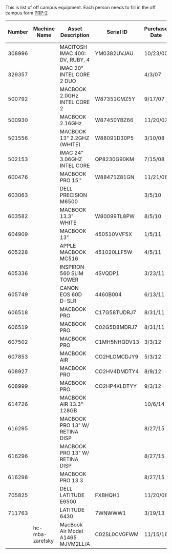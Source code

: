 This is list of off campus equipment.
Each person needs to fill in the off campus form [PRP-2](http://www.uh.edu/finance/Departments/Property%20Management/PRP-2.xls)

| Number | Machine Name    | Asset Description                 | Serial ID    | Purchase Date | Assignee              | Returned to Campus |
|--------|-----------------|-----------------------------------|--------------|---------------|-----------------------|--------------------|
| 308996 |                 | MACITOSH IMAC 400: DV, RUBY, 4    | YM0382UVJAU  | 10/23/00      | Zaretsky,Robert D     |                    |
| 329357 |                 | IMAC 20" INTEL CORE 2 DUO         |              | 4/3/07        | Monroe,William        |                    |
| 500792 |                 | MACBOOK 2.0GHz INTEL CORE 2       | W87351CMZ5Y  | 9/17/07       | Zaretsky,Robert D     |                    |
| 500930 |                 | MACBOOK 2.16GHz                   | W87450YBZ66  | 11/20/07      | Estess,Ted L          |                    |
| 501556 |                 | MACBOOK 13" 2.2GHZ (WHITE)        | W88091D30P5  | 3/10/08       | Newman,Anna P         |                    |
| 502153 |                 | IMAC 24" 3.06GHZ INTEL CORE       | QP8230G90KM  | 7/15/08       | Estess,Ted L          |                    |
| 600476 |                 | MACBOOK PRO 15''                  | W88471Z81GN  | 11/21/08      | Valier,Helen K        |                    |
| 603063 |                 | DELL PRECISION M6500              |              | 3/5/10        | Santee, Ornela        |                    |
| 603582 |                 | MACBOOK 13.3" WHITE               | W80099TL8PW  | 8/5/10        | Zaretsky,Robert D     |                    |
| 604909 |                 | MACBOOK 13''                      | 450510VVF5X  | 1/5/11        | Armstrong,Richard H   |                    |
| 605228 |                 | APPLE MACBOOK MC516               | 451020LLF5W  | 4/5/11        | LeVeaux,Christine     |                    |
| 605336 |                 | INSPIRON 560 SLIM TOWER           | 4SVQDP1      | 3/23/11       | Bailey,Jeremy D       |                    |
| 605749 |                 | CANON EOS 60D D-SLR               | 4460B004     | 6/13/11       | Armstrong,Richard H   |                    |
| 606518 |                 | MACBOOK PRO                       | C17G58TUDRJ7 | 8/31/11       | Rhoden,Brenda         |                    |
| 606519 |                 | MACBOOK PRO                       | C02G5D8MDRJ7 | 8/31/11       | Bhojani,Sarah         |                    |
| 607502 |                 | MACBOOK PRO                       | C1MH5NHQDV13 | 3/3/12        | Bailey,Jeremy D       |                    |
| 607853 |                 | MACBOOK AIR                       | CO2HLOMCDJY9 | 5/3/12        | Armstrong,Richard H   |                    |
| 608927 |                 | MACBOOK PRO                       | CO2HV4DMDTY4 | 8/9/12        | Hamilton, Andrew      |                    |
| 608999 |                 | MACBOOK PRO                       | CO2HP4KLDTYY | 9/3/12        | Myrick,Keri D         |                    |
| 614726 |                 | MACBOOK AIR 13.3" 128GB           |              | 10/6/14       | Nuila,Ricardo Ernesto |                    |
| 616295 |                 | MACBOOK PRO 13" W/ RETINA DISP    |              | 8/27/15       | Sirrieh,Rita Evelyn   |                    |
| 616296 |                 | MACBOOK PRO 13" W/ RETINA DISP    |              | 8/27/15       | Seitz,Colleen S       |                    |
| 616298 |                 | MACBOOK PRO 13.3                  |              | 8/27/15       | Rainbow,David         |                    |
| 705825 |                 | DELL LATITUDE E6500               | FXBHQH1      | 11/20/08      | Gardner, Everette     |                    |
| 711763 |                 | LATITUDE 6430                     | 7WNWWW1      | 3/19/13       | Spring,Sarah          |                    |
|        | hc-mba-zaretsky | MacBook Air Model A1465 MJVM2LL/A | C02SL0CVGFWM | 11/15/16      | Zaretsky, Robert      |                    |

